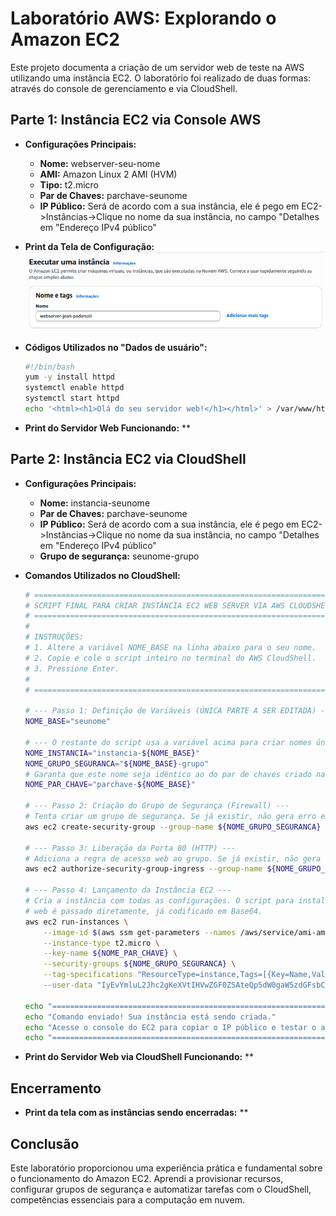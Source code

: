 # Laboratório AWS: Explorando o Amazon EC2

Este projeto documenta a criação de um servidor web de teste na AWS utilizando uma instância EC2. O laboratório foi realizado de duas formas: através do console de gerenciamento e via CloudShell.

## Parte 1: Instância EC2 via Console AWS

* **Configurações Principais:**
    * **Nome:** webserver-seu-nome
    * **AMI:** Amazon Linux 2 AMI (HVM)
    * **Tipo:** t2.micro
    * **Par de Chaves:** parchave-seunome
    * **IP Público:** Será de acordo com a sua instância, ele é pego em EC2->Instâncias->Clique no nome da sua instância, no campo "Detalhes em "Endereço IPv4 público"

* **Print da Tela de Configuração:**
    ![Nomes e Tags](https://github.com/Jeanpd1/laboratorio_AWS_EC2_webserver/blob/main/Prints%20confg%20EC2/1-nomes%20e%20tags.png?raw=true)

* **Códigos Utilizados no "Dados de usuário":**
    ```bash
    #!/bin/bash
    yum -y install httpd
    systemctl enable httpd
    systemctl start httpd
    echo '<html><h1>Olá do seu servidor web!</h1></html>' > /var/www/html/index.html
    ```

* **Print do Servidor Web Funcionando:**
    **

## Parte 2: Instância EC2 via CloudShell

* **Configurações Principais:**
    * **Nome:** instancia-seunome
    * **Par de Chaves:** parchave-seunome
    * **IP Público:** Será de acordo com a sua instância, ele é pego em EC2->Instâncias->Clique no nome da sua instância, no campo "Detalhes em "Endereço IPv4 público"
    * **Grupo de segurança:** seunome-grupo

* **Comandos Utilizados no CloudShell:**
    ```bash
    # =================================================================================
    # SCRIPT FINAL PARA CRIAR INSTÂNCIA EC2 WEB SERVER VIA AWS CLOUDSHELL
    # =================================================================================
    #
    # INSTRUÇÕES:
    # 1. Altere a variável NOME_BASE na linha abaixo para o seu nome.
    # 2. Copie e cole o script inteiro no terminal do AWS CloudShell.
    # 3. Pressione Enter.
    #
    # =================================================================================

    # --- Passo 1: Definição de Variáveis (ÚNICA PARTE A SER EDITADA) ---
    NOME_BASE="seunome"

    # --- O restante do script usa a variável acima para criar nomes únicos ---
    NOME_INSTANCIA="instancia-${NOME_BASE}"
    NOME_GRUPO_SEGURANCA="${NOME_BASE}-grupo"
    # Garanta que este nome seja idêntico ao do par de chaves criado na Parte 1.
    NOME_PAR_CHAVE="parchave-${NOME_BASE}"

    # --- Passo 2: Criação do Grupo de Segurança (Firewall) ---
    # Tenta criar um grupo de segurança. Se já existir, não gera erro e continua.
    aws ec2 create-security-group --group-name ${NOME_GRUPO_SEGURANCA} --description "Grupo para permitir acesso web HTTP" || true

    # --- Passo 3: Liberação da Porta 80 (HTTP) ---
    # Adiciona a regra de acesso web ao grupo. Se já existir, não gera erro.
    aws ec2 authorize-security-group-ingress --group-name ${NOME_GRUPO_SEGURANCA} --protocol tcp --port 80 --cidr 0.0.0.0/0 || true

    # --- Passo 4: Lançamento da Instância EC2 ---
    # Cria a instância com todas as configurações. O script para instalar o servidor
    # web é passado diretamente, já codificado em Base64.
    aws ec2 run-instances \
        --image-id $(aws ssm get-parameters --names /aws/service/ami-amazon-linux-latest/al2023-ami-kernel-default-x86_64 --query 'Parameters[0].[Value]' --output text) \
        --instance-type t2.micro \
        --key-name ${NOME_PAR_CHAVE} \
        --security-groups ${NOME_GRUPO_SEGURANCA} \
        --tag-specifications "ResourceType=instance,Tags=[{Key=Name,Value='${NOME_INSTANCIA}'}]" \
        --user-data "IyEvYmluL2Jhc2gKeXVtIHVwZGF0ZSAteQp5dW0gaW5zdGFsbCAteSBodHRwZApzeXN0ZW1jdGwgc3RhcnQgaHR0cGQKc3lzdGVtY3RsIGVuYWJsZSBodHRwZAplY2hvICI8aHRtbD48aDE+U2V1IHNlZ3VuZG8gc2Vydmlkb3Igd2ViIGNyaWFkbyBwZWxvIENsb3VkU2hlbGw8L2gxPjwvaHRtbD4iID4gL3Zhci93d3cvaHRtbC9pbmRleC5odG1s"

    echo "================================================================================"
    echo "Comando enviado! Sua instância está sendo criada."
    echo "Acesse o console do EC2 para copiar o IP público e testar o acesso."
    echo "================================================================================"
    ```

* **Print do Servidor Web via CloudShell Funcionando:**
    **

## Encerramento

* **Print da tela com as instâncias sendo encerradas:**
    **

## Conclusão

Este laboratório proporcionou uma experiência prática e fundamental sobre o funcionamento do Amazon EC2. Aprendi a provisionar recursos, configurar grupos de segurança e automatizar tarefas com o CloudShell, competências essenciais para a computação em nuvem.

